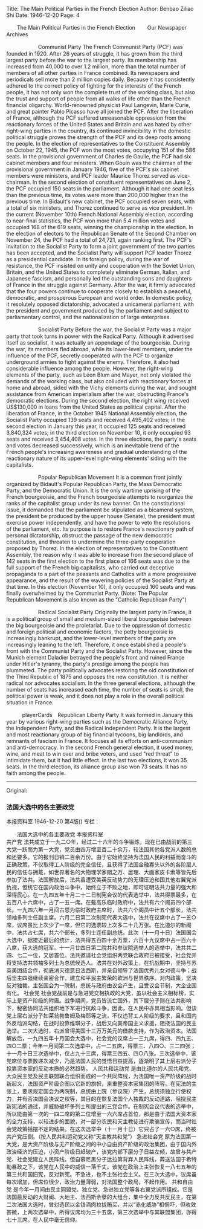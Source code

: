 Title: The Main Political Parties in the French Election
Author: Benbao Ziliao Shi
Date: 1946-12-20
Page: 4

　　The Main Political Parties in the French Election
　　Our Newspaper Archives

　　　　　　Communist Party
    The French Communist Party (PCF) was founded in 1920. After 26 years of struggle, it has grown from the third largest party before the war to the largest party. Its membership has increased from 40,000 to over 1.2 million, more than the total number of members of all other parties in France combined. Its newspapers and periodicals sell more than 2 million copies daily. Because it has consistently adhered to the correct policy of fighting for the interests of the French people, it has not only won the complete trust of the working class, but also the trust and support of people from all walks of life other than the French financial oligarchy. World-renowned physicist Paul Langevin, Marie Curie, and great painter Pablo Picasso have all joined the PCF. After the liberation of France, although the PCF suffered unreasonable oppression from the reactionary forces of the United States and Britain and was hated by other right-wing parties in the country, its continued invincibility in the domestic political struggle proves the strength of the PCF and its deep roots among the people. In the election of representatives to the Constituent Assembly on October 22, 1945, the PCF won the most votes, occupying 151 of the 586 seats. In the provisional government of Charles de Gaulle, the PCF had six cabinet members and four ministers. When Gouin was the chairman of the provisional government in January 1946, five of the PCF's six cabinet members were ministers, and PCF leader Maurice Thorez served as vice-chairman. In the second election of constituent representatives on June 2, the PCF occupied 150 seats in the parliament. Although it had one seat less than the previous time, its votes were more than 200,000 higher than the previous time. In Bidault's new cabinet, the PCF occupied seven seats, with a total of six ministers, and Thorez continued to serve as vice president. In the current (November 10th) French National Assembly election, according to near-final statistics, the PCF won more than 5.4 million votes and occupied 168 of the 619 seats, winning the championship in the election. In the election of electors to the Republican Senate of the Second Chamber on November 24, the PCF had a total of 24,721, again ranking first. The PCF's invitation to the Socialist Party to form a joint government of the two parties has been accepted, and the Socialist Party will support PCF leader Thorez as a presidential candidate. In its foreign policy, during the war of resistance, the PCF insisted on unity and cooperation with the Soviet Union, Britain, and the United States to completely eliminate German, Italian, and Japanese fascism, and personally led the outstanding sons and daughters of France in the struggle against Germany. After the war, it firmly advocated that the four powers continue to cooperate closely to establish a peaceful, democratic, and prosperous European and world order. In domestic policy, it resolutely opposed dictatorship, advocated a unicameral parliament, with the president and government produced by the parliament and subject to parliamentary control, and the nationalization of large enterprises.

　　　　　　Socialist Party
    Before the war, the Socialist Party was a major party that took turns in power with the Radical Party. Although it advertised itself as socialist, it was actually an appendage of the bourgeoisie. During the war, its members fled abroad, while its lower-level members, under the influence of the PCF, secretly cooperated with the PCF to organize underground armies to fight against the enemy. Therefore, it also had considerable influence among the people. However, the right-wing elements of the party, such as Léon Blum and Mayer, not only violated the demands of the working class, but also colluded with reactionary forces at home and abroad, sided with the Vichy elements during the war, and sought assistance from American imperialism after the war, obstructing France's democratic elections. During the second election, the right wing received US$130,000 in loans from the United States as political capital. After the liberation of France, in the October 1945 National Assembly election, the Socialist Party occupied 139 seats and received 4,495,402 votes; in the second election in January this year, it occupied 125 seats and received 3,840,324 votes; in the third election on November 10, it only occupied 93 seats and received 3,454,408 votes. In the three elections, the party's seats and votes decreased successively, which is an inevitable trend of the French people's increasing awareness and gradual understanding of the reactionary nature of its upper-level right-wing elements' siding with the capitalists.

　　　　　　Popular Republican Movement
    It is a common front jointly organized by Bidault's Popular Republican Party, the Mass Democratic Party, and the Democratic Union. It is the only wartime uprising of the French bourgeoisie, and the French bourgeoisie attempts to reorganize the ranks of the capitalist group under its new banner. On the constitutional issue, it demanded that the parliament be stipulated as a bicameral system, the president be produced by the upper house (Senate), the president must exercise power independently, and have the power to veto the resolutions of the parliament, etc. Its purpose is to restore France's reactionary path of personal dictatorship, obstruct the passage of the new democratic constitution, and threaten to undermine the three-party cooperation proposed by Thorez. In the election of representatives to the Constituent Assembly, the reason why it was able to increase from the second place of 142 seats in the first election to the first place of 166 seats was due to the full support of the French big capitalists, who carried out deceptive propaganda to a part of the peasants and Catholics with a more progressive appearance, and the result of the wavering policies of the Socialist Party at that time. In this election (November 10), it only occupied 160 seats and was finally overwhelmed by the Communist Party. (Note: The Popular Republican Movement is also known as the "Catholic Republican Party")

　　　　　　Radical Socialist Party
    Originally the largest party in France, it is a political group of small and medium-sized liberal bourgeoisie between the big bourgeoisie and the proletariat. Due to the oppression of domestic and foreign political and economic factors, the petty bourgeoisie is increasingly bankrupt, and the lower-level members of the party are increasingly leaning to the left. Therefore, it once established a people's front with the Communist Party and the Socialist Party. However, since the Munich element Daladier betrayed the people's front and ruined France under Hitler's tyranny, the party's prestige among the people has plummeted. The party politically advocates restoring the old constitution of the Third Republic of 1875 and opposes the new constitution. It is neither radical nor advocates socialism. In the three general elections, although the number of seats has increased each time, the number of seats is small, the political power is weak, and it does not play a role in the overall political situation in France.

　　　playerCards　Republican Liberty Party
    It was formed in January this year by various right-wing parties such as the Democratic Alliance Party, the Independent Party, and the Radical Independent Party. It is the largest and most reactionary group of big financial tycoons, big landlords, and remnants of fascism in France. It focuses all its efforts on anti-communism and anti-democracy. In the second French general election, it used money, wine, and meat to win over and bribe voters, and used "red threat" to intimidate them, but it had little effect. In the last two elections, it won 35 seats. In the third election, its alliance group also won 73 seats. It has no faith among the people.



<hr /> 

Original: 


### 法国大选中的各主要政党
本报资料室
1946-12-20
第4版()
专栏：

　　法国大选中的各主要政党
    本报资料室    
             共产党
    法共成立于一九二○年，经过二十六年的斗争锻炼，现在已由战前的第三大党一跃而为第一大党，党员由四万增至百二十余万，较法国其他各党派人数的总和还要多。它的报刊日销二百余万份。由于它始终坚持为法国人民的利益而奋斗的正确政策，不仅取得工人阶级的完全信任，且获得了法国金融寡头以外的各阶层人民的信任与拥戴，如世界著名的大物理学家朗之万、居理、大画家皮卡索等皆先后参加了法共。法国解放后，法共虽遭受美英反动势力的无理压迫和国其他右翼党派仇视，但统它在国内政治斗争中，始终立于不败之地，即可证明法共力量的强大和深得民心。在一九四五年十月二十二日制宪会议的代表选举中，法共得票最多，在五百八十六席中，占了一五一席。在戴高乐临时政府中，法共有六个阁员四个部长。一九四六年一月间古恩为临时政府主席时，法共六个阁员中计五个部长，法共领袖多列士任副主席。六月二日第二次制宪代表大选中，法共在议席中占了一五○席，议席虽比上次少了一席，但它的选票较上次多二十几万张。在比道尔的新阁中，法共占七席，共六个部长，多列士连任副总统。此次（十一月十日）法国国会大选中，据接近最后的统计，法共得五百四十余万票，六百十九议席中占一百六十八席，获大选的冠军。十一月廿四日第二院共和参议院选举人的选举中，法共共二四、七二一位，又居首位。法共邀请社会党组织两党联合政府已被接受，社会党并将支持法共领袖多列士为总统候选人。法共在对外政策上，在抗战期中，坚持与苏英美团结合作，彻底消灭德意日法西斯，并亲自领导了法国优秀儿女对德斗争；战后坚主四强继续亲密合作，建立和平民主繁荣的欧洲与世界秩序。对内政策，坚决反对独裁，主张国会为一院制，总统与政府由议会产生，且受议会节制，大企业国有化。
            社会党
    社会党战前是与急进党交相执政的大党，虽以社会主义相标榜，实际上是资产阶级的附庸。战争期间，党员皆流亡国外，其下层分子则在法共影响下，秘密协同法共组织地下军进行抗敌斗争，因此，在人民中亦具相当影响。但该党上层右派分子如莱翁勃鲁姆及梅耶等之流，不仅违背工人阶级的要求，且和国内外反动派勾结，在战时投靠维琪分子，战后又向美帝国主义求援，阻挠法国的民主选举。二次大选时，右派曾得美国十三万万美元的借款支持，作为政治资本。法国解放后，一九四五年十月国会大选中，社会党的议席占一三九席，得四、四九五、四○二票；今年一月间第二次选举中，占一二五席，得票三、八四○、三二四张；十一月十日三次选举中，仅占九十三席，得票三四五、四○八张。三次选举中，该党席位与票数递次减少，乃是法国人民的觉悟日益提高，逐渐明了其上层右派分子投靠资本家的反动本质的必然趋势。
            人民共和运动党
    是由比道尔的人民共和党、大众民主党及民主联盟联合组织而成的一个共同阵线，为法国唯一资产阶级的战时新起义，法国资产阶级企图以它新的旗帜，来重整资本家集团的阵容。在宪法的主张上，要求规定国会为两院制，总统由上院（参议院）产生，总统须独立行使权力，并有否决国会决议之权等，其目的在恢复法国个人独裁的反动道路，阻挠民主新宪法的通过，并威胁破坏多列士所提出的三党合作。在制宪会议代表的选举中，所以能由第一次的一四二席的第二位增至一六六席占首位，那是由于法国大资本家的全力支持，以较进步的面貌，对一部分农民和天主教徒进行欺骗宣传，而当时社会党政策摇摆不定的结果。在这次选举中（十一月十日）它只占了一六○席，终被共产党压倒。（按人民共和运动党又称“天主教共和党”）
            急进社会党
    原为法国第一大党，是大资产阶级与无产阶级之间的中小自由资产阶级的政治集团，由于国内外政治经济的压迫，小资产阶级日趋破产，该党内部下层分子日益左倾，故曾与共产党、社会党建立人民阵线。但自慕尼黑分子达拉第背弃人民阵线，葬送法国于希特勒暴政之下，该党在人民中的威信一落千丈。该党在政治上主张恢复一八七五年的第三共和国旧宪，反对新宪。不急进，也不主张社会主义。在三次大选中，议席虽每次增加，但席位很少，政治力量薄弱，对法国整个政局，不起作用。
            共和自由党
    是今年一月间由民主同盟党、独立党、急进独立党等各右翼党派所组成。它是法国最反动的大财阀、大地主、法西斯余孽的大组合，集中全力反共反民主，在第二次法国大选时，曾对选民以金钱酒肉拉拢贿买，并以“赤化威胁”相恫吓，但收效甚微，上两次选举中，所得议席均为三十五席，第三次选举中与其联盟集团，亦得七十三席。在人民中毫无信仰。
